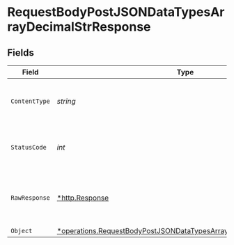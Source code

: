 # RequestBodyPostJSONDataTypesArrayDecimalStrResponse


## Fields

| Field                                                                                                                                                            | Type                                                                                                                                                             | Required                                                                                                                                                         | Description                                                                                                                                                      |
| ---------------------------------------------------------------------------------------------------------------------------------------------------------------- | ---------------------------------------------------------------------------------------------------------------------------------------------------------------- | ---------------------------------------------------------------------------------------------------------------------------------------------------------------- | ---------------------------------------------------------------------------------------------------------------------------------------------------------------- |
| `ContentType`                                                                                                                                                    | *string*                                                                                                                                                         | :heavy_check_mark:                                                                                                                                               | HTTP response content type for this operation                                                                                                                    |
| `StatusCode`                                                                                                                                                     | *int*                                                                                                                                                            | :heavy_check_mark:                                                                                                                                               | HTTP response status code for this operation                                                                                                                     |
| `RawResponse`                                                                                                                                                    | [*http.Response](https://pkg.go.dev/net/http#Response)                                                                                                           | :heavy_minus_sign:                                                                                                                                               | Raw HTTP response; suitable for custom response parsing                                                                                                          |
| `Object`                                                                                                                                                         | [*operations.RequestBodyPostJSONDataTypesArrayDecimalStrResponseBody](../../../pkg/models/operations/requestbodypostjsondatatypesarraydecimalstrresponsebody.md) | :heavy_minus_sign:                                                                                                                                               | OK                                                                                                                                                               |